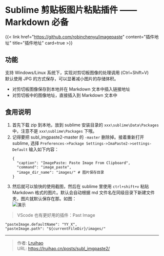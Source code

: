 # Sublime 剪贴板图片粘贴插件 —— Markdown 必备


{{< link href="https://github.com/robinchenyu/imagepaste" content="插件地址" title="插件地址" card=true >}}

<!--more-->

## 功能

支持 Windows/Linux 系统下，实现对剪切板图像的处理调用 (Ctrl+Shift+V)  
默认使用 JPG 的方式保存，可以显著减小图片的存储体积。

- 对剪切板图像保存到本地并在 Markdown 文本中插入链接地址
- 对剪切板中的图像地址，直接插入到 Markdown 文本中

## 食用说明

1. 首先下载 zip 到本地，放到 sublime 安装目录的 `xxx\sublime\Data\Packages` 中，注意不是 `xxx\sublime\Packages` 下哦。
2. 记得要把 subl_imgpaste2-master 的 `-master` 删除掉。接着重新打开 sublime, 选择 `Preferences->Package Settings->ImaPaste2->settings-Default` 输入如下内容：
   ```
   {
     "caption": "ImagePaste: Paste Image From Clipboard",
     "command": "image_paste",
     "image_dir_name": "images/" # 图片保存目录
   }
   ```
3. 然后就可以愉快的使用截图，然后在 sublime 里使用 `ctrl+shift+v` 粘贴 Markdown 格式的图片。默认会自动根据 md 文件名在同级目录下新建文件夹，图片就默认保存在那。如图：  
   ![](https://github.com/robinchenyu/imagepaste/raw/master/gif/imagepaste.gif '演示')

> VScode 也有更好用的插件：Past Image

```
"pasteImage.defaultName": "YY_X",
"pasteImage.path": "${currentFileDir}/images/"
```


---

> 作者: [Lruihao](https://github.com/Lruihao)  
> URL: https://lruihao.cn/posts/subl_imgpaste2/  

